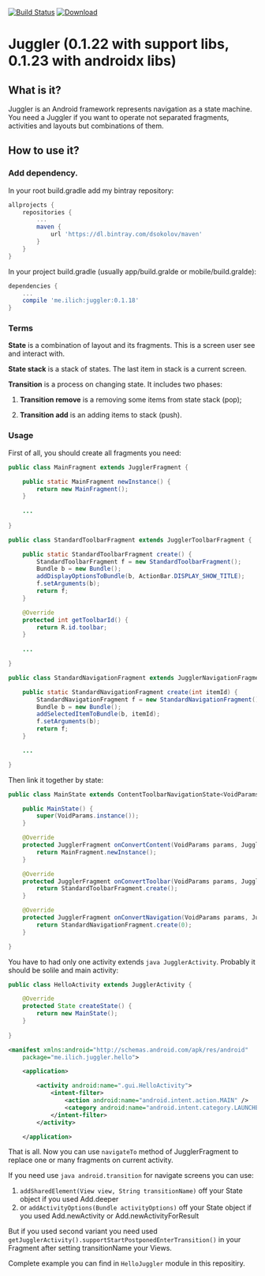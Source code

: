 [![Build Status](https://travis-ci.org/dsokolov/juggler.svg?branch=master)](https://travis-ci.org/dsokolov/juggler)
[ ![Download](https://api.bintray.com/packages/dsokolov/maven/juggler/images/download.svg) ](https://bintray.com/dsokolov/maven/juggler/_latestVersion)

# Juggler (0.1.22 with support libs, 0.1.23 with androidx libs)

## What is it?

Juggler is an Android framework represents navigation as a state machine.
You need a Juggler if you want to operate not separated fragments, activities and layouts but combinations of them.

## How to use it?

### Add dependency.

In your root build.gradle add my bintray repository:

``` groovy
allprojects {
    repositories {
        ...
        maven {
            url 'https://dl.bintray.com/dsokolov/maven'
        }
    }
}
```

In your project build.gradle (usually app/build.gralde or mobile/build.gralde):

``` groovy
dependencies {
    ...
    compile 'me.ilich:juggler:0.1.18'
}
```


### Terms

**State** is a combination of layout and its fragments. This is a screen user see and interact with.

**State stack** is a stack of states. The last item in stack is a current screen.

**Transition** is a process on changing state. It includes two phases: 

1. **Transition remove** is a removing some items from state stack (pop);

2. **Transition add** is an adding items to stack (push).


### Usage

First of all, you should create all fragments you need:
 
```java
public class MainFragment extends JugglerFragment {

    public static MainFragment newInstance() {
        return new MainFragment();
    }
    
    ...
    
}
```

```java
public class StandardToolbarFragment extends JugglerToolbarFragment {

    public static StandardToolbarFragment create() {
        StandardToolbarFragment f = new StandardToolbarFragment();
        Bundle b = new Bundle();
        addDisplayOptionsToBundle(b, ActionBar.DISPLAY_SHOW_TITLE);
        f.setArguments(b);
        return f;
    }

    @Override
    protected int getToolbarId() {
        return R.id.toolbar;
    }
    
    ...

}

```

```java
public class StandardNavigationFragment extends JugglerNavigationFragment {

    public static StandardNavigationFragment create(int itemId) {
        StandardNavigationFragment f = new StandardNavigationFragment();
        Bundle b = new Bundle();
        addSelectedItemToBundle(b, itemId);
        f.setArguments(b);
        return f;
    }

    ...

}

```

Then link it together by state:

``` java
public class MainState extends ContentToolbarNavigationState<VoidParams> {

    public MainState() {
        super(VoidParams.instance());
    }

    @Override
    protected JugglerFragment onConvertContent(VoidParams params, JugglerFragment fragment) {
        return MainFragment.newInstance();
    }

    @Override
    protected JugglerFragment onConvertToolbar(VoidParams params, JugglerFragment fragment) {
        return StandardToolbarFragment.create();
    }

    @Override
    protected JugglerFragment onConvertNavigation(VoidParams params, JugglerFragment fragment) {
        return StandardNavigationFragment.create(0);
    }

}
```

You have to had only one activity extends `java JugglerActivity`. Probably it should be solile and main activity:

``` java
public class HelloActivity extends JugglerActivity {

    @Override
    protected State createState() {
        return new MainState();
    }
    
}
```

``` xml
<manifest xmlns:android="http://schemas.android.com/apk/res/android"
    package="me.ilich.juggler.hello">

    <application>

        <activity android:name=".gui.HelloActivity">
            <intent-filter>
                <action android:name="android.intent.action.MAIN" />
                <category android:name="android.intent.category.LAUNCHER" />
            </intent-filter>
        </activity>

    </application>
```

That is all. Now you can use `navigateTo` method of JugglerFragment to replace one or many fragments on current activity.

If you need use `java android.transition` for navigate screens you can use:
1) `addSharedElement(View view, String transitionName)` off your State object if you used Add.deeper
2) or `addActivityOptions(Bundle activityOptions)` off your State object if you used Add.newActivity or Add.newActivityForResult

But if you used second variant you need used `getJugglerActivity().supportStartPostponedEnterTransition()` in your Fragment after setting transitionName your Views.

Complete example you can find in `HelloJuggler` module in this repositiry.